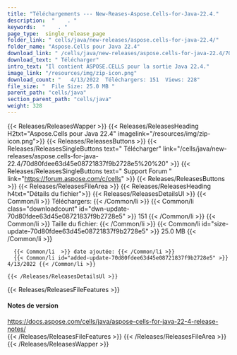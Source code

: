 ```yaml
---
title: "Téléchargements --- New-Reases-Aspose.Cells-for-Java-22.4." 
description:  "    . " 
keywords:  "    . " 
page_type:  single_release_page
folder_link: " cells/java/new-releases/aspose.cells-for-java-22.4/"
folder_name: "Aspose.Cells pour Java 22.4"
download_link: " /cells/java/new-releases/aspose.cells-for-java-22.4/70d80fdee63d45e08721837f9b2728e5"
download_text: " Télécharger"
intro_text: "Il contient ASPOSE.CELLS pour la sortie Java 22.4."
image_link: "/resources/img/zip-icon.png"
download_count: "   4/13/2022  Téléchargers: 151  Views: 228"
file_size: "  File Size: 25.0 MB "
parent_path: "cells/java"
section_parent_path: "cells/java"
weight: 328
---
```


{{< Releases/ReleasesWapper >}}
  {{< Releases/ReleasesHeading H2txt="Aspose.Cells pour Java 22.4" imagelink="/resources/img/zip-icon.png">}}
  {{< Releases/ReleasesButtons >}}
    {{< Releases/ReleasesSingleButtons text=" Télécharger" link="/cells/java/new-releases/aspose.cells-for-java-22.4/70d80fdee63d45e08721837f9b2728e5%20%20" >}}
    {{< Releases/ReleasesSingleButtons text=" Support Forum " link="https://forum.aspose.com/c/cells" >}}
  {{< Releases/ReleasesButtons >}}
  {{< Releases/ReleasesFileArea >}}
    {{< Releases/ReleasesHeading h4txt="Détails du fichier">}}
    {{< Releases/ReleasesDetailsUl >}}
            {{< Common/li  >}} Téléchargers: {{< /Common/li >}} 
      {{< Common/li class="downloadcount" id="dwn-update-70d80fdee63d45e08721837f9b2728e5" >}} 151 {{< /Common/li >}} 
      {{< Common/li  >}} Taille du fichier: {{< /Common/li >}} 
      {{< Common/li id="size-update-70d80fdee63d45e08721837f9b2728e5" >}} 25.0 MB {{< /Common/li >}} 


      {{< Common/li  >}} date ajoutée: {{< /Common/li >}} 
      {{< Common/li id="added-update-70d80fdee63d45e08721837f9b2728e5" >}} 4/13/2022 {{< /Common/li >}} 

    {{< /Releases/ReleasesDetailsUl >}}

  {{< Releases/ReleasesFileFeatures >}}
      <h4>Notes de version</h4><div><a href="https://docs.aspose.com/cells/java/aspose-cells-for-java-22-4-release-notes/">https://docs.aspose.com/cells/java/aspose-cells-for-java-22-4-release-notes/</a></div>
  {{< /Releases/ReleasesFileFeatures >}}
 {{< /Releases/ReleasesFileArea >}}
{{< /Releases/ReleasesWapper >}}


